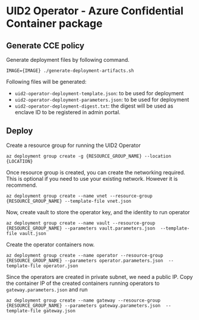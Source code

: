 # UID2 Operator - Azure Confidential Container package

## Generate CCE policy

Generate deployment files by following command.

```
IMAGE={IMAGE} ./generate-deployment-artifacts.sh
```
Following files will be generated:

* `uid2-operator-deployment-template.json`: to be used for deployment
* `uid2-operator-deployment-parameters.json`: to be used for deployment
* `uid2-operator-deployment-digest.txt`: the digest will be used as enclave ID to be registered in admin portal.

## Deploy

Create a resource group for running the UID2 Operator
  
```
az deployment group create -g {RESOURCE_GROUP_NAME} --location {LOCATION}
```

Once resource group is created, you can create the networking required. This is optional if you need to use your existing network. However it is recommend. 

```
az deployment group create --name vnet --resource-group {RESOURCE_GROUP_NAME} --template-file vnet.json
```

Now, create vault to store the operator key, and the identity to run operator 

```
az deployment group create --name vault --resource-group {RESOURCE_GROUP_NAME} --parameters vault.parameters.json  --template-file vault.json
```

Create the operator containers now. 
 
```
az deployment group create --name operator --resource-group {RESOURCE_GROUP_NAME} --parameters operator.parameters.json  --template-file operator.json
```

Since the operators are created in private subnet, we need a public IP. Copy the container IP of the created containers running operators to `gateway.parameters.json` and run

```
az deployment group create --name gateway --resource-group {RESOURCE_GROUP_NAME} --parameters gateway.parameters.json  --template-file gateway.json
```